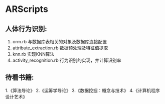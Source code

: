 ARScripts
=========

## 人体行为识别:

1. orm.rb 与数据库表相关的对象及数据库连接配置
2. attribute_extraction.rb 数据预处理及特征值提取
3. knn.rb 实现KNN算法
4. activity_recognition.rb 行为识别的实现，并计算识别率

## 待看书籍:

1.《算法导论》
2.《运筹学导论》
3.《数据挖掘：概念与技术》
4.《计算机程序设计艺术》
